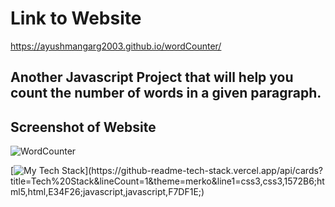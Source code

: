 # Link to Website
https://ayushmangarg2003.github.io/wordCounter/

## Another Javascript Project that will help you count the number of words in a given paragraph.

## Screenshot of Website
![WordCounter](https://user-images.githubusercontent.com/105537793/212305221-d5cb4965-0ea1-47c2-99c6-262a7145dc95.png)

[![My Tech Stack](https://github-readme-tech-stack.vercel.app/api/cards?title=Tech%20Stack&lineCount=1&theme=merko&line1=css3,css3,1572B6;html5,html,E34F26;javascript,javascript,F7DF1E;)](https://github-readme-tech-stack.vercel.app/api/cards?title=Tech%20Stack&lineCount=1&theme=merko&line1=css3,css3,1572B6;html5,html,E34F26;javascript,javascript,F7DF1E;)
